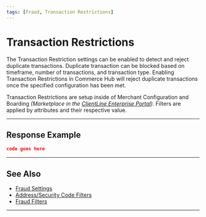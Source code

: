 ```yaml
---
tags: [Fraud, Transaction Restrictions]
---
```


# Transaction Restrictions

The Transaction Restriction settings can be enabled to detect and reject duplicate transactions. Duplicate transaction can be blocked based on timeframe, number of transactions, and transaction type. Enabling Transaction Restrictions in Commerce Hub will reject duplicate transactions once the specified configuration has been met.

Transaction Restrictions are setup inside of Merchant Configuration and Boarding _(Marketplace in the [ClientLine Enterprise Portal](https://www.businestrack.com))_. Filters are applied by attributes and their respective value.

---

## Response Example

```json
code goes here
```

---

## See Also

- [Fraud Settings](?path=docs/Resources/Guides/Fraud/Fraud-Settings.md)
- [Address/Security Code Filters](?path=docs/Resources/Guides/Fraud/Fraud-Settings-AVS-CVV.md)
- [Fraud Filters](?path=docs/Resources/Guides/Fraud/Fraud-Settings-Filters.md)

<!---
- [Fraud Detect](?path=docs/Resources/Guides/Fraud/Fraud-Detect.md)
- [Velocity Controls](?path=docs/Resources/Guides/Fraud/Fraud-Settings-Velocity.md)
-->

---
